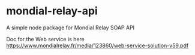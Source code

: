 # mondial-relay-api

A simple node package for Mondial Relay SOAP API

Doc for the Web service is here <https://www.mondialrelay.fr/media/123860/web-service-solution-v59.pdf>
